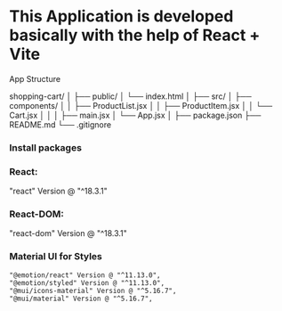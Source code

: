 # This Application is developed basically with the help of React + Vite

App Structure

shopping-cart/
│
├── public/
│   └── index.html
│
├── src/
│   ├── components/
│   │   ├── ProductList.jsx
│   │   ├── ProductItem.jsx
│   │   └── Cart.jsx
│   │
│   ├── main.jsx
│   └── App.jsx
│
├── package.json
├── README.md
└── .gitignore

### Install packages
  ### React:
  "react" Version @ "^18.3.1"

  ### React-DOM:  
  "react-dom" Version @ "^18.3.1"

  ### Material UI for Styles 
    "@emotion/react" Version @ "^11.13.0",
    "@emotion/styled" Version @ "^11.13.0",
    "@mui/icons-material" Version @ "^5.16.7",
    "@mui/material" Version @ "^5.16.7",
    

